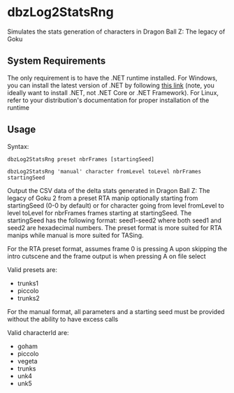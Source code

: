 # dbzLog2StatsRng
Simulates the stats generation of characters in Dragon Ball Z: The legacy of Goku

## System Requirements
The only requirement is to have the .NET runtime installed. For Windows, you can install the latest version of .NET by following [this link](https://dotnet.microsoft.com/download) (note, you ideally want to install .NET, not .NET Core or .NET Framework). For Linux, refer to your distribution's documentation for proper installation of the runtime

## Usage
Syntax: 

```dbzLog2StatsRng preset nbrFrames [startingSeed]```

```dbzLog2StatsRng 'manual' character fromLevel toLevel nbrFrames startingSeed```

Output the CSV data of the delta stats generated in Dragon Ball Z: The legacy of Goku 2 from a preset RTA manip optionally starting from startingSeed (0-0 by default) or for character going from level fromLevel to level toLevel for nbrFrames frames starting at startingSeed. The startingSeed has the following format: seed1-seed2 where both seed1 and seed2 are hexadecimal numbers. The preset format is more suited for RTA manips while manual is more suited for TASing.

For the RTA preset format, assumes frame 0 is pressing A upon skipping the intro cutscene and
the frame output is when pressing A on file select

Valid presets are:
- trunks1
- piccolo
- trunks2

For the manual format, all parameters and a starting seed must be provided without the ability
to have excess calls

Valid characterId are:
- goham
- piccolo
- vegeta
- trunks
- unk4
- unk5
